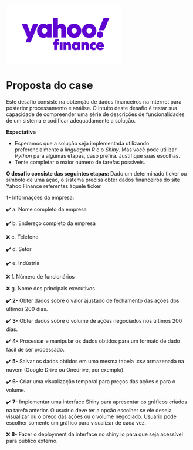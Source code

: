 
![Alt ou título da imagem](yahoo.png)

# Proposta do case

Este desafio consiste na obtenção de dados financeiros na internet para posterior processamento e análise. O intuito deste desafio é testar sua capacidade de compreender uma série de descrições de funcionalidades de um sistema e codificar
adequadamente a solução.

**Expectativa**
* Esperamos que a solução seja implementada utilizando
preferencialmente a *linguagem R* e o *Shiny*. Mas você pode utilizar *Python* para algumas etapas, caso prefira. Justifique suas escolhas.
* Tente completar o maior número de tarefas possíveis. 

**O desafio consiste das seguintes etapas:**
Dado um determinado ticker ou símbolo de uma ação, o sistema precisa obter dados financeiros do site Yahoo Finance referentes àquele ticker. 

**1-** Informações da empresa:

:heavy_check_mark: a. Nome completo da empresa 

:heavy_check_mark: b. Endereço completo da empresa

:x: c. Telefone

:heavy_check_mark: d. Setor

:heavy_check_mark: e. Indústria

:x: f. Número de funcionários

:x: g. Nome dos principais executivos

:heavy_check_mark: **2-** Obter dados sobre o valor ajustado de fechamento das ações dos últimos 200 dias.

:heavy_check_mark: **3-** Obter dados sobre o volume de ações negociados nos últimos 200 dias.

:heavy_check_mark: **4-** Processar e manipular os dados obtidos para um formato de dado fácil de ser
processado.

:heavy_check_mark: **5-** Salvar os dados obtidos em uma mesma tabela .csv armazenada na nuvem (Google Drive ou Onedrive, por exemplo).

:heavy_check_mark: **6-** Criar uma visualização temporal para preços das ações e para o volume.

:heavy_check_mark: **7-** Implementar uma interface Shiny para apresentar os gráficos criados na tarefa anterior. O usuário deve ter a opção escolher se ele deseja visualizar ou o preço das ações ou o volume negociado. Usuário pode escolher somente um gráfico para visualizar de cada vez.

:x: **8-** Fazer o deployment da interface no shiny io para que seja acessível para
público externo. 




